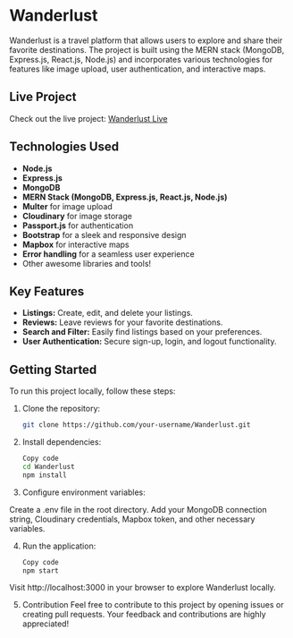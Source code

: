 # Wanderlust

Wanderlust is a travel platform that allows users to explore and share their favorite destinations. The project is built using the MERN stack (MongoDB, Express.js, React.js, Node.js) and incorporates various technologies for features like image upload, user authentication, and interactive maps.

## Live Project

Check out the live project: [Wanderlust Live](https://wanderlust-iv7k.onrender.com/)

## Technologies Used

- **Node.js**
- **Express.js**
- **MongoDB**
- **MERN Stack (MongoDB, Express.js, React.js, Node.js)**
- **Multer** for image upload
- **Cloudinary** for image storage
- **Passport.js** for authentication
- **Bootstrap** for a sleek and responsive design
- **Mapbox** for interactive maps
- **Error handling** for a seamless user experience
- Other awesome libraries and tools!

## Key Features

- **Listings:** Create, edit, and delete your listings.
- **Reviews:** Leave reviews for your favorite destinations.
- **Search and Filter:** Easily find listings based on your preferences.
- **User Authentication:** Secure sign-up, login, and logout functionality.

## Getting Started

To run this project locally, follow these steps:

1. Clone the repository:

   ```bash
   git clone https://github.com/your-username/Wanderlust.git

2. Install dependencies:

    ```bash
    Copy code
    cd Wanderlust
    npm install

3. Configure environment variables:

Create a .env file in the root directory.
Add your MongoDB connection string, Cloudinary credentials, Mapbox token, and other necessary variables.

4. Run the application:

    ```bash
    Copy code
    npm start

Visit http://localhost:3000 in your browser to explore Wanderlust locally.

5. Contribution
Feel free to contribute to this project by opening issues or creating pull requests. Your feedback and contributions are highly appreciated!
